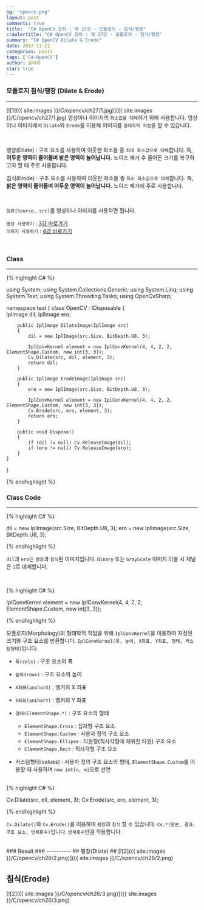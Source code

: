 ```yaml
---
bg: "opencv.png"
layout: post
comments: true
title:  "C# OpenCV 강좌 : 제 27강 - 모폴로지 - 침식/팽창"
crawlertitle: "C# OpenCV 강좌 : 제 27강 - 모폴로지 - 침식/팽창"
summary: "C# OpenCV Dilate & Erode"
date: 2017-11-21
categories: posts
tags: ['C#-OpenCV']
author: 윤대희
star: true
---
```


### 모폴로지 침식/팽창 (Dilate & Erode) ###
----------
[![1]({{ site.images }}/C/opencv/ch27/1.jpg)]({{ site.images }}/C/opencv/ch27/1.jpg)
영상이나 이미지의 `화소값을 대체`하기 위해 사용합니다. 영상이나 이미지에서 `Dilate`와 `Erode`를 이용해 이미지를 `형태학적 작업`을 할 수 있습니다.

<br>

팽창(Dilate) : 구조 요소를 사용하여 이웃한 화소들 중 `최대 화소값으로 대체`합니다. 즉, **어두운 영역이 줄어들며 밝은 영역이 늘어납니다.** 노이즈 제거 후 줄어든 크기를 복구하고자 할 때 주로 사용합니다.

침식(Erode) : 구조 요소를 사용하여 이웃한 화소들 중 `최소 화소값으로 대체`합니다. 즉, **밝은 영역이 줄어들며 어두운 영역이 늘어납니다.** 노이즈 제거에 주로 사용합니다.

<br>


`원본(Source, src)`를 영상이나 이미지를 사용하면 됩니다.
<br>

`영상 사용하기` : [3강 바로가기][3강]
<br>
`이미지 사용하기` : [4강 바로가기][4강]

<br>

### Class ###
----------

{% highlight C# %}

using System;
using System.Collections.Generic;
using System.Linq;
using System.Text;
using System.Threading.Tasks;
using OpenCvSharp;

namespace test
{
    class OpenCV : IDisposable
    {  
        IplImage dil;
        IplImage ero;
            
        public IplImage DilateImage(IplImage src)
        {
            dil = new IplImage(src.Size, BitDepth.U8, 3);

            IplConvKernel element = new IplConvKernel(4, 4, 2, 2, ElementShape.Custom, new int[3, 3]);
            Cv.Dilate(src, dil, element, 3);
            return dil;
        }
        
        public IplImage ErodeImage(IplImage src)
        {
            ero = new IplImage(src.Size, BitDepth.U8, 3);

            IplConvKernel element = new IplConvKernel(4, 4, 2, 2, ElementShape.Custom, new int[3, 3]);
            Cv.Erode(src, ero, element, 3);
            return ero;
        }        
                  
        public void Dispose()
        {
            if (dil != null) Cv.ReleaseImage(dil);
            if (ero != null) Cv.ReleaseImage(ero);
        }
    }
}

{% endhighlight %}

### Class Code ###
----------

{% highlight C# %}

dil = new IplImage(src.Size, BitDepth.U8, 3);
ero = new IplImage(src.Size, BitDepth.U8, 3);

{% endhighlight %}

`dil`과 `ero`는 `팽창`과 `침식`된 이미지입니다. `Binary` 또는 `GrayScale` 이미지 이용 시 채널은 `1`로 대체합니다.

<br>

{% highlight C# %}

IplConvKernel element = new IplConvKernel(4, 4, 2, 2, ElementShape.Custom, new int[3, 3]);

{% endhighlight %}

모폴로지(Morphology)의 형태학적 작업을 위해  `IplConvKernel`을 이용하여 지정된 크기와 구조 요소를 반환합니다.  `IplConvKernel(폭, 높이, X좌표, Y좌표, 형태, 커스텀형태)`입니다.

* `폭(cols)` : 구조 요소의 폭
* `높이(rows)` : 구조 요소의 높이
* `X좌표(anchorX)` : 앵커의 X 좌표
* `Y좌표(anchorY)` : 앵커의 Y 좌표
* `형태(ElementShape.*)` : 구조 요소의 형태

    * `ElementShape.Cross` : 십자형 구조 요소
    * `ElementShape.Custom` : 사용자 정의 구조 요소
    * `ElementShape.Ellipse` : 타원형(직사각형에 채워진 타원) 구조 요소
    * `ElementShape.Rect` : 직사각형 구조 요소

* 커스텀형태(values) : 사용자 정의 구조 요소의 형태, `ElementShape.Custom`를 이용할 때 사용하며 `new int[n, m]`으로 선언

<br>
{% highlight C# %}

Cv.Dilate(src, dil, element, 3);
Cv.Erode(src, ero, element, 3);

{% endhighlight %}

`Cv.Dilate()`와 `Cv.Erode()`를 이용하여 `팽창`과 `침식` 할 수 있습니다. `Cv.*(원본, 결과, 구조 요소, 반복횟수)`입니다. `반복횟수`만큼 적용합니다.

<br>
### Result ###
----------
## 팽창(Dilate) ##
[![2]({{ site.images }}/C/opencv/ch26/2.png)]({{ site.images }}/C/opencv/ch26/2.png)
<br>

## 침식(Erode) ##
[![2]({{ site.images }}/C/opencv/ch26/3.png)]({{ site.images }}/C/opencv/ch26/3.png)

[3강]: https://076923.github.io/posts/C-opencv-3/
[4강]: https://076923.github.io/posts/C-opencv-4/
